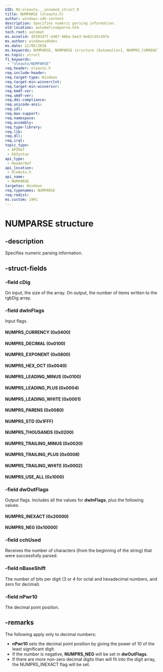```yaml
---
UID: NS:oleauto.__unnamed_struct_0
title: NUMPARSE (oleauto.h)
author: windows-sdk-content
description: Specifies numeric parsing information.
old-location: automat\numparse.htm
tech.root: automat
ms.assetid: d55034ff-4407-40ba-bee3-8e82cd5c497e
ms.author: windowssdkdev
ms.date: 12/05/2018
ms.keywords: NUMPARSE, NUMPARSE structure [Automation], NUMPRS_CURRENCY, NUMPRS_DECIMAL, NUMPRS_EXPONENT, NUMPRS_HEX_OCT, NUMPRS_INEXACT, NUMPRS_LEADING_MINUS, NUMPRS_LEADING_PLUS, NUMPRS_LEADING_WHITE, NUMPRS_NEG, NUMPRS_PARENS, NUMPRS_STD, NUMPRS_THOUSANDS, NUMPRS_TRAILING_MINUS, NUMPRS_TRAILING_PLUS, NUMPRS_TRAILING_WHITE, NUMPRS_USE_ALL, _oa96_NUMPARSE, automat.numparse, oleauto/NUMPARSE
ms.topic: struct
f1_keywords: 
 - "oleauto/NUMPARSE"
req.header: oleauto.h
req.include-header: 
req.target-type: Windows
req.target-min-winverclnt: 
req.target-min-winversvr: 
req.kmdf-ver: 
req.umdf-ver: 
req.ddi-compliance: 
req.unicode-ansi: 
req.idl: 
req.max-support: 
req.namespace: 
req.assembly: 
req.type-library: 
req.lib: 
req.dll: 
req.irql: 
topic_type:
 - APIRef
 - kbSyntax
api_type:
 - HeaderDef
api_location:
 - OleAuto.h
api_name:
 - NUMPARSE
targetos: Windows
req.typenames: NUMPARSE
req.redist: 
ms.custom: 19H1
---
```


# NUMPARSE structure


## -description


Specifies numeric parsing information.


## -struct-fields




### -field cDig

On input, the size of the array. On output, the number of items written to the rgbDig array.


### -field dwInFlags

Input flags.



#### NUMPRS_CURRENCY (0x0400)



#### NUMPRS_DECIMAL (0x0100)



#### NUMPRS_EXPONENT (0x0800)



#### NUMPRS_HEX_OCT (0x0040)



#### NUMPRS_LEADING_MINUS (0x0100)



#### NUMPRS_LEADING_PLUS (0x0004)



#### NUMPRS_LEADING_WHITE (0x0001)



#### NUMPRS_PARENS (0x0080)



#### NUMPRS_STD (0x1FFF)



#### NUMPRS_THOUSANDS (0x0200)



#### NUMPRS_TRAILING_MINUS (0x0020)



#### NUMPRS_TRAILING_PLUS (0x0008)



#### NUMPRS_TRAILING_WHITE (0x0002)



#### NUMPRS_USE_ALL (0x1000)


### -field dwOutFlags

Output flags. Includes all the values for <b>dwInFlags</b>, plus the following values.



#### NUMPRS_INEXACT (0x20000)



#### NUMPRS_NEG (0x10000)


### -field cchUsed

Receives the number of characters (from the beginning of the string) that were successfully parsed.


### -field nBaseShift

The number of bits per digit (3 or 4 for octal and hexadecimal numbers, and zero for decimal).



### -field nPwr10

The decimal point position.


## -remarks



The following apply only to decimal numbers:

<ul>
<li><b>nPwr10</b> sets the decimal point position by giving the power of 10 of the least significant digit.</li>
<li>If the number is negative, <b>NUMPRS_NEG</b> will be set in <b>dwOutFlags</b>.</li>
<li>If there are more non-zero decimal digits than will fit into the digit array, the NUMPRS_INEXACT flag will be set.
</li>
</ul>


